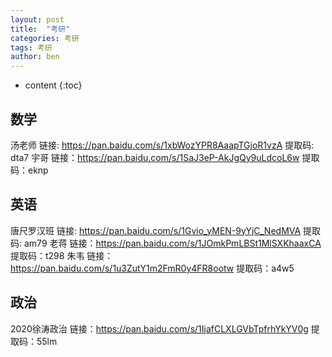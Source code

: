 ```yaml
---
layout: post
title:  "考研"
categories: 考研
tags: 考研
author: ben 
---
```

* content
{:toc}

## 数学 
汤老师
链接: https://pan.baidu.com/s/1xbWozYPR8AaapTGjoR1vzA 提取码: dta7 
宇哥
链接：https://pan.baidu.com/s/1SaJ3eP-AkJgQy9uLdcoL6w
提取码：eknp


## 英语
唐尺罗汉班
链接: https://pan.baidu.com/s/1Gvio_yMEN-9yYjC_NedMVA 提取码: am79 
老蒋
链接：https://pan.baidu.com/s/1JOmkPmLBSt1MlSXKhaaxCA
提取码：t298
朱韦
链接：https://pan.baidu.com/s/1u3ZutY1m2FmR0y4FR8ootw
提取码：a4w5

## 政治
2020徐涛政治
链接：https://pan.baidu.com/s/1IjafCLXLGVbTpfrhYkYV0g
提取码：55lm

